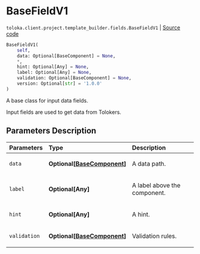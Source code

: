 # BaseFieldV1
`toloka.client.project.template_builder.fields.BaseFieldV1` | [Source code](https://github.com/Toloka/toloka-kit/blob/v1.2.0.post1/src/client/project/template_builder/fields.py#L59)

```python
BaseFieldV1(
    self,
    data: Optional[BaseComponent] = None,
    *,
    hint: Optional[Any] = None,
    label: Optional[Any] = None,
    validation: Optional[BaseComponent] = None,
    version: Optional[str] = '1.0.0'
)
```

A base class for input data fields.


Input fields are used to get data from Tolokers.

## Parameters Description

| Parameters | Type | Description |
| :----------| :----| :-----------|
`data`|**Optional\[[BaseComponent](toloka.client.project.template_builder.base.BaseComponent.md)\]**|<p>A data path.</p>
`label`|**Optional\[Any\]**|<p>A label above the component.</p>
`hint`|**Optional\[Any\]**|<p>A hint.</p>
`validation`|**Optional\[[BaseComponent](toloka.client.project.template_builder.base.BaseComponent.md)\]**|<p>Validation rules.</p>
